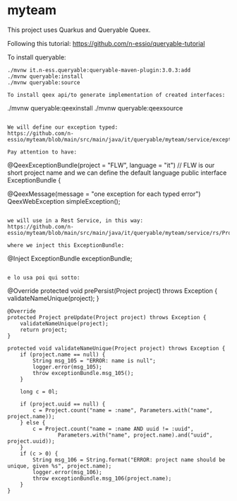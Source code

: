 # myteam

This project uses Quarkus and Queryable Queex.

Following this tutorial:
https://github.com/n-essio/queryable-tutorial

To install queryable:
```
./mvnw it.n-ess.queryable:queryable-maven-plugin:3.0.3:add
./mvnw queryable:install
./mvnw queryable:source

To install qeex api/to generate implementation of created interfaces:
```
./mvnw queryable:qeexinstall
./mvnw queryable:qeexsource
```

We will define our exception typed:
https://github.com/n-essio/myteam/blob/main/src/main/java/it/queryable/myteam/service/exception/ExceptionBundle.java

Pay attention to have:
```
@QeexExceptionBundle(project = "FLW", language = "it") // FLW is our short project name and we can define the default language
public interface ExceptionBundle {

@QeexMessage(message = "one exception for each typed error")
QeexWebException simpleException();
```

we will use in a Rest Service, in this way:
https://github.com/n-essio/myteam/blob/main/src/main/java/it/queryable/myteam/service/rs/ProjectServiceRs.java

where we inject this ExceptionBundle:
```
@Inject
ExceptionBundle exceptionBundle;
```

e lo usa poi qui sotto:
```
@Override
	protected void prePersist(Project project) throws Exception {
		validateNameUnique(project);
	}

	@Override
	protected Project preUpdate(Project project) throws Exception {
		validateNameUnique(project);
		return project;
	}

	protected void validateNameUnique(Project project) throws Exception {
		if (project.name == null) {
			String msg_105 = "ERROR: name is null";
			logger.error(msg_105);
			throw exceptionBundle.msg_105();
		}

		long c = 0l;

		if (project.uuid == null) {
			c = Project.count("name = :name", Parameters.with("name", project.name));
		} else {
			c = Project.count("name = :name AND uuid != :uuid",
					Parameters.with("name", project.name).and("uuid", project.uuid));
		}
		if (c > 0) {
			String msg_106 = String.format("ERROR: project name should be unique, given %s", project.name);
			logger.error(msg_106);
			throw exceptionBundle.msg_106(project.name);
		}
	}
```
